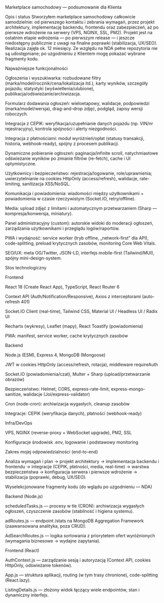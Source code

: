 Marketplace samochodowy — podsumowanie dla Klienta

Opis i status
Stworzyłem marketplace samochodowy całkowicie samodzielnie: od pierwszego kontaktu i zebrania wymagań, przez projekt architektury, implementację backendu, frontendu oraz zabezpieczeń, aż po pierwsze wdrożenie na serwery (VPS, NGINX, SSL, PM2). Projekt jest na ostatnim etapie wdrożenia — po pierwszym release — i jeszcze niedostępny publicznie z uwagi na finalne poprawki (stabilizacja, UX/SEO). Realizacja zajęła ok. 12 miesięcy. Ze względu na NDA pełne repozytoria nie są udostępniane; po uzgodnieniu z Klientem mogę pokazać wybrane fragmenty kodu.

Najważniejsze funkcjonalności

Ogłoszenia i wyszukiwarka: rozbudowane filtry (marka/model/rocznik/cena/lokalizacja itd.), karty wyników, szczegóły pojazdu; statystyki (wyświetlenia/ulubione), publikacja/odświeżanie/archiwizacja.

Formularz dodawania ogłoszeń: wieloetapowy, walidacje, podpowiedzi (marka/model/wersja), drag-and-drop zdjęć, podgląd, zapisy wersji roboczych.

Integracja z CEPIK: weryfikacja/uzupełnianie danych pojazdu (np. VIN/nr rejestracyjny), kontrola spójności i alerty niezgodności.

Integracja z płatnościami: moduł wyróżnień/opłat (statusy transakcji, historia, webhook-ready), spójny z procesem publikacji.

Dynamiczne pobieranie ogłoszeń: paginacja/infinite scroll, natychmiastowe odświeżanie wyników po zmianie filtrów (re-fetch), cache i UI optymistyczne.

Użytkownicy i bezpieczeństwo: rejestracja/logowanie, role/uprawnienia; uwierzytelnianie na cookies HttpOnly (access/refresh), walidacje, rate-limiting, sanitizacja XSS/NoSQL.

Komunikacja i powiadomienia: wiadomości między użytkownikami + powiadomienia w czasie rzeczywistym (Socket.IO, retry/offline).

Media: upload zdjęć z limitami i automatycznym przetwarzaniem (Sharp — kompresja/konwersja, miniatury).

Panel administracyjny (custom): autorskie widoki do moderacji ogłoszeń, zarządzania użytkownikami i przeglądu logów/raportów.

PWA i wydajność: service worker (tryb offline, „network-first” dla API), code-splitting, preload krytycznych zasobów, monitoring Core Web Vitals.

SEO/UX: meta OG/Twitter, JSON-LD, interfejs mobile-first (Tailwind/MUI), spójny mini-design-system.

Stos technologiczny

Frontend

React 18 (Create React App), TypeScript, React Router 6

Context API (Auth/Notification/Responsive), Axios z interceptorami (auto-refresh 401)

Socket.IO Client (real-time), Tailwind CSS, Material UI / Headless UI / Radix UI

Recharts (wykresy), Leaflet (mapy), React Toastify (powiadomienia)

PWA: manifest, service worker, cache krytycznych zasobów

Backend

Node.js (ESM), Express 4, MongoDB (Mongoose)

JWT w cookies HttpOnly (access/refresh, rotacja), middleware requireAuth

Socket.IO (powiadomienia/czat), Multer + Sharp (upload/przetwarzanie obrazów)

Bezpieczeństwo: Helmet, CORS, express-rate-limit, express-mongo-sanitize, walidacje (Joi/express-validator)

Cron (node-cron): archiwizacja wygasłych, cleanup zasobów

Integracje: CEPIK (weryfikacja danych), płatności (webhook-ready)

Infra/DevOps

VPS, NGINX (reverse-proxy + WebSocket upgrade), PM2, SSL

Konfiguracje środowisk .env, logowanie i podstawowy monitoring

Zakres mojej odpowiedzialności (end-to-end)

Analiza wymagań i plan → projekt architektury → implementacja backendu i frontendu → integracje (CEPIK, płatności, media, real-time) → warstwa bezpieczeństwa → konfiguracja serwera i pierwsze wdrożenie → stabilizacja (poprawki, debug, UX/SEO).

Wyselekcjonowane fragmenty kodu (do wglądu po uzgodnieniu — NDA)

Backend (Node.js)

scheduledTasks.js — procesy w tle (CRON): archiwizacja wygasłych ogłoszeń, czyszczenie zasobów (stabilność i higiena systemu).

adRoutes.js — endpoint /stats na MongoDB Aggregation Framework (zaawansowana analityka, poza CRUD).

AdSearchRoutes.js — logika sortowania z priorytetem ofert wyróżnionych (wymagania biznesowe → wydajne zapytania).

Frontend (React)

AuthContext.js — zarządzanie sesją i autoryzacją (Context API, cookies HttpOnly, odświeżanie tokenów).

App.js — struktura aplikacji, routing (w tym trasy chronione), code-splitting (React.lazy).

ListingDetails.js — złożony widok łączący wiele endpointów, stan i dynamiczny interfejs.
